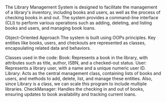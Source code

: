 The Library Management System is designed to facilitate the management of a library's inventory, including books and users, as well as the process of checking books in and out. 
The system provides a command-line interface (CLI) to perform various operations such as adding, deleting, and listing books and users, and managing book loans.

Object-Oriented Approach
The system is built using OOPs principles. Key entities like books, users, and checkouts are represented as classes, encapsulating related data and behaviors.

Classes used in  the code:
Book: Represents a book in the library, with attributes such as title, author, ISBN, and a checked-out status.
User: Represents a library user, with a name and a unique numeric user ID.
Library: Acts as the central management class, containing lists of books and users, and methods to add, delete, list, and manage these entities.
Also, since Library is a class, we can scale this program to include multiple libraries.
CheckManager: Handles the checking in and out of books, ensuring updates to book availability and tracking current loans.

